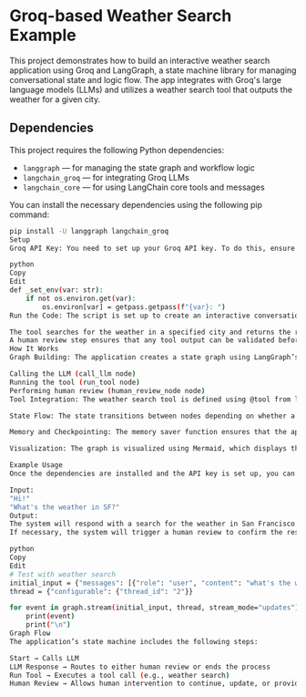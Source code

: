 # Groq-based Weather Search Example

This project demonstrates how to build an interactive weather search application using Groq and LangGraph, a state machine library for managing conversational state and logic flow. The app integrates with Groq's large language models (LLMs) and utilizes a weather search tool that outputs the weather for a given city.

## Dependencies

This project requires the following Python dependencies:
- `langgraph` — for managing the state graph and workflow logic
- `langchain_groq` — for integrating Groq LLMs
- `langchain_core` — for using LangChain core tools and messages

You can install the necessary dependencies using the following pip command:

```bash
pip install -U langgraph langchain_groq
Setup
Groq API Key: You need to set up your Groq API key. To do this, ensure that the GROQ_API_KEY environment variable is set in your system. The application will prompt you to input your API key if it’s not already set:

python
Copy
Edit
def _set_env(var: str):
    if not os.environ.get(var):
        os.environ[var] = getpass.getpass(f"{var}: ")
Run the Code: The script is set up to create an interactive conversation state with a weather search tool. It starts with a greeting and processes the conversation step-by-step, calling the weather search tool when needed and routing based on user responses.

The tool searches for the weather in a specified city and returns the result.
A human review step ensures that any tool output can be validated before proceeding.
How It Works
Graph Building: The application creates a state graph using LangGraph’s StateGraph. The graph consists of nodes that handle the logic of:

Calling the LLM (call_llm node)
Running the tool (run_tool node)
Performing human review (human_review_node node)
Tool Integration: The weather search tool is defined using @tool from langchain_core and is bound to the Groq model. The tool outputs a simple weather message like "Sunny!" when queried.

State Flow: The state transitions between nodes depending on whether a tool is used or human feedback is required. If no tool is called, the process ends. Otherwise, the flow continues with the necessary updates or feedback loop.

Memory and Checkpointing: The memory saver function ensures that the application retains context throughout the conversation, storing the messages and relevant data.

Visualization: The graph is visualized using Mermaid, which displays the structure of the nodes and edges that guide the conversation flow.

Example Usage
Once the dependencies are installed and the API key is set up, you can run the script. Below is an example interaction with the system:

Input:
"Hi!"
"What's the weather in SF?"
Output:
The system will respond with a search for the weather in San Francisco and output "Sunny!".
If necessary, the system will trigger a human review to confirm the result or make updates to the conversation flow.

python
Copy
Edit
# Test with weather search
initial_input = {"messages": [{"role": "user", "content": "what's the weather in SF?"}]}
thread = {"configurable": {"thread_id": "2"}}

for event in graph.stream(initial_input, thread, stream_mode="updates"):
    print(event)
    print("\n")
Graph Flow
The application’s state machine includes the following steps:

Start → Calls LLM
LLM Response → Routes to either human review or ends the process
Run Tool → Executes a tool call (e.g., weather search)
Human Review → Allows human intervention to continue, update, or provide feedback
